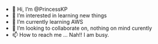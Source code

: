 - 👋 Hi, I’m @PrincessKP
- 👀 I’m interested in learning new things
- 🌱 I’m currently learning AWS
- 💞️ I’m looking to collaborate on, nothing on mind curently
- 📫 How to reach me ... Nah!! I am busy. 

<!---
PrincessKP/PrincessKP is a ✨ special ✨ repository because its `README.md` (this file) appears on your GitHub profile.
You can click the Preview link to take a look at your changes.
--->

